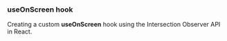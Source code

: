 ### useOnScreen hook

Creating a custom **useOnScreen** hook using the Intersection Observer API in React.